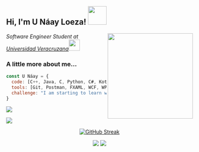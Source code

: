 <h2> Hi, I'm U Náay Loeza! <img src="https://media.giphy.com/media/mGcNjsfWAjY5AEZNw6/giphy.gif" width="50"></h2>
<img align='right' src="https://media.giphy.com/media/l1gbaJ2DMZPN7U6tur/giphy.gif" width="230">
<p><em>Software Engineer Student at <a href="https://www.uv.mx">Universidad Veracruzana</a><img src="https://media.giphy.com/media/fYSnHlufseco8Fh93Z/giphy.gif" width="30"></br>
</em></p>

### A little more about me...  

```javascript
const U Náay = {
  code: [C++, Java, C, Python, C#, Kotlin, starting with JavaScript],
  tools: [Git, Postman, FXAML, WCF, WPF, Entity Framework, MySQL, SQL Server, MongoDB, Docker, Jenkins, Node.js, Orange, Spyder, Android Studio, Visual Studio, Visual Studio Code, React],
  challenge: "I am starting to learn web development"
}
```
<a href="https://www.youtube.com/@unaay20"><img src="https://img.shields.io/badge/YouTube-U%20N%C3%A1ay%20Loeza-%23FF0000?style=for-the-badge&logo=youtube&logoColor=%23FF0000&logoSize=auto&color=%23FF0000"/></a>

<a href="https://www.instagram.com/unaay20.json/"><img src="https://img.shields.io/badge/instagram%20@unaay20.json-DD2476?style=for-the-badge&logo=instagram&logoColor=white"/></a>



<p align="center">
  <a href="https://git.io/streak-stats"><img src="https://github-readme-streak-stats.herokuapp.com?user=unaay20&theme=neon-palenight&border_radius=8.2&mode=weekly" alt="GitHub Streak" /></a>
</p>

<p align="center">
  <img src="https://github-readme-stats.vercel.app/api?username=unaay20&theme=react&show_icons=true&hide_border=true&count_private=true">
  <img src="https://github-readme-stats.vercel.app/api/top-langs/?username=unaay20&theme=react&show_icons=true&hide_border=true&layout=compact">
</p>

